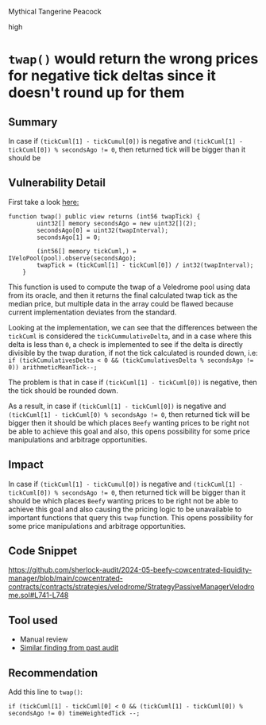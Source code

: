 Mythical Tangerine Peacock

high

# `twap()` would return the wrong prices for negative tick deltas since it doesn't round up for them

## Summary
In case if `(tickCuml[1] - tickCumul[0])` is negative and `(tickCuml[1] - tickCuml[0]) % secondsAgo != 0`, then returned tick will be bigger than it should be

## Vulnerability Detail
First take a look [here:](https://github.com/sherlock-audit/2024-05-beefy-cowcentrated-liquidity-manager/blob/main/cowcentrated-contracts/contracts/strategies/velodrome/StrategyPassiveManagerVelodrome.sol#L741-L748)

```solidity
function twap() public view returns (int56 twapTick) {
        uint32[] memory secondsAgo = new uint32[](2);
        secondsAgo[0] = uint32(twapInterval);
        secondsAgo[1] = 0;

        (int56[] memory tickCuml,) = IVeloPool(pool).observe(secondsAgo);
        twapTick = (tickCuml[1] - tickCuml[0]) / int32(twapInterval);
    }
```

This function is used to compute the twap of a Veledrome pool using data from its oracle, and then it returns the final calculated twap tick as the median price, but multiple data in the array could be flawed because current implementation deviates from the standard.


Looking at the implementation, we can see that the differences between the `tickCuml` is considered the `tickCummulativeDelta`, and in a case where this delta is less than `0`, a check is implemented to see if the delta is directly divisible by the twap duration, if not the tick calculated is rounded down, i.e:   `if (tickCumulativesDelta < 0 && (tickCumulativesDelta % secondsAgo != 0)) arithmeticMeanTick--;`

The problem is that in case if `(tickCuml[1] - tickCuml[0])` is negative, then the tick should be rounded down.

As a result, in case if `(tickCuml[1] - tickCuml[0])` is negative and `(tickCuml[1] - tickCuml[0) % secondsAgo != 0`, then returned tick will be bigger then it should be which places `Beefy` wanting prices to be right not be able to achieve this goal and also, this opens possibility for some price manipulations and arbitrage opportunities.


## Impact
In case if `(tickCuml[1] - tickCumul[0])` is negative and `(tickCuml[1] - tickCuml[0]) % secondsAgo != 0`, then returned tick will be bigger than it should be which places `Beefy` wanting prices to be right not be able to achieve this goal and also causing the pricing logic to be unavailable to important functions that query this `twap` function. This opens possibility for some price manipulations and arbitrage opportunities.

## Code Snippet
https://github.com/sherlock-audit/2024-05-beefy-cowcentrated-liquidity-manager/blob/main/cowcentrated-contracts/contracts/strategies/velodrome/StrategyPassiveManagerVelodrome.sol#L741-L748

## Tool used
- Manual review
- [Similar finding from past audit](https://solodit.xyz/issues/h-05-_getreferencepoolpricex96-will-show-incorrect-price-for-negative-tick-deltas-in-current-implementation-cause-it-doesnt-round-up-for-them-code4rena-revert-lend-revert-lend-git)


## Recommendation
Add this line to `twap()`:

`if (tickCuml[1] - tickCuml[0] < 0 && (tickCuml[1] - tickCuml[0]) % secondsAgo != 0) timeWeightedTick --;`
